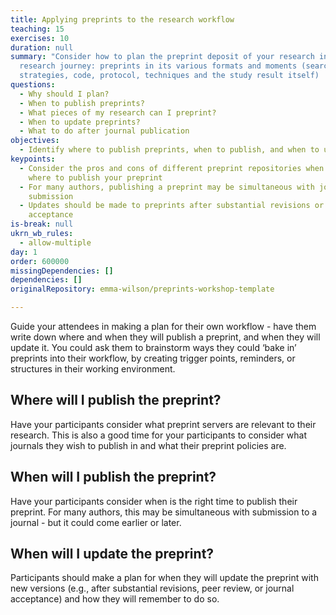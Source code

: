 ```yaml
---
title: Applying preprints to the research workflow
teaching: 15
exercises: 10
duration: null
summary: "Consider how to plan the preprint deposit of your research in your
  research journey: preprints in its various formats and moments (search
  strategies, code, protocol, techniques and the study result itself)  "
questions:
  - Why should I plan?
  - When to publish preprints?
  - What pieces of my research can I preprint?
  - When to update preprints?
  - What to do after journal publication
objectives:
  - Identify where to publish preprints, when to publish, and when to update
keypoints:
  - Consider the pros and cons of different preprint repositories when deciding
    where to publish your preprint
  - For many authors, publishing a preprint may be simultaneous with journal
    submission
  - Updates should be made to preprints after substantial revisions or journal
    acceptance
is-break: null
ukrn_wb_rules:
  - allow-multiple
day: 1
order: 600000
missingDependencies: []
dependencies: []
originalRepository: emma-wilson/preprints-workshop-template

---
```

Guide your attendees in making a plan for their own workflow - have them write down where and when they will publish a preprint, and when they will update it. You could ask them to brainstorm ways they could ‘bake in’ preprints into their workflow, by creating trigger points, reminders, or structures in their working environment.

## Where will I publish the preprint?

Have your participants consider what preprint servers are relevant to their research. This is also a good time for your participants to consider what journals they wish to publish in and what their preprint policies are.

## When will I publish the preprint?

Have your participants consider when is the right time to publish their preprint. For many authors, this may be simultaneous with submission to a journal - but it could come earlier or later.

## When will I update the preprint?

Participants should make a plan for when they will update the preprint with new versions (e.g., after substantial revisions, peer review, or journal acceptance) and how they will remember to do so.
